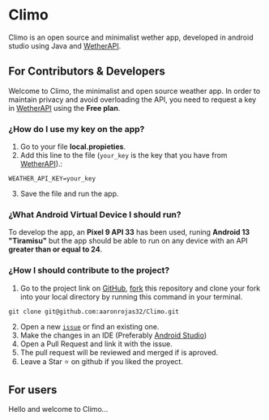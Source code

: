 # Climo
Climo is an open source and minimalist wether app, developed in android studio using Java and [WetherAPI](https://www.weatherapi.com/). 
## For Contributors & Developers
Welcome to Climo, the minimalist and open source weather app. In order to maintain privacy and avoid overloading the API, you need to request a key in [WetherAPI](https://www.weatherapi.com/) using the **Free plan**.

### ¿How do I use my key on the app?
1. Go to your file **local.propieties**.
2. Add this line to the file (`your_key` is the key that you have from [WetherAPI](https://www.weatherapi.com/)).:

```
WEATHER_API_KEY=your_key
```
3. Save the file and run the app.

### ¿What Android Virtual Device I should run?
To develop the app, an **Pixel 9 API 33** has been used, runing **Android 13 "Tiramisu"** but the app should be able to run on any device with an API **greater than or equal to 24**.

### ¿How I should contribute to the project?
1. Go to the project link on [GitHub](https://github.com/aaronrojas32/Climo), [fork](https://github.com/aaronrojas32/Climo/fork) this repository and clone your fork into your local directory by running this command in your terminal.
```
git clone git@github.com:aaronrojas32/Climo.git
```
2. Open a new [`issue`](https://github.com/aaronrojas32/Climo/issues/new/choose) or find an existing one.
3. Make the changes in an IDE (Preferably [Android Studio](https://developer.android.com/studio))
4. Open a Pull Request and link it with the issue.
5. The pull request will be reviewed and merged if is aproved.
6. Leave a Star ⭐ on github if you liked the proyect.

## For users
Hello and welcome to Climo...
